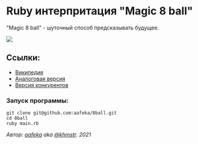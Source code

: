﻿# Ruby интерпритация "Magic 8 ball"
"Magic 8 ball" - шуточный способ предсказывать будущее.

<img src="https://upload.wikimedia.org/wikipedia/commons/thumb/e/eb/Magic_eight_ball.png/475px-Magic_eight_ball.png">

## Ссылки:
* [Википедия](https://ru.wikipedia.org/wiki/Magic_8_ball)
* [Аналоговая версия](https://rozetka.com.ua/ua/227261899/p227261899/?gclid=Cj0KCQiAyoeCBhCTARIsAOfpKxhGnyAdgz74_ERHtzFiWNehAmgcihpjqTk6yvev0XvHNPcZ48AF77YaAm7HEALw_wcB)
* [Версия конкурентов](https://www.indra.com/8ball/front.html)

### Запуск программы:
```bigquery
git clone git@github.com:aafeka/8ball.git
cd 8ball
ruby main.rb
```

*Автор: [aafeka](https://github.com/aafeka) aka [@khmstr](t.me/khmstr). 2021*
